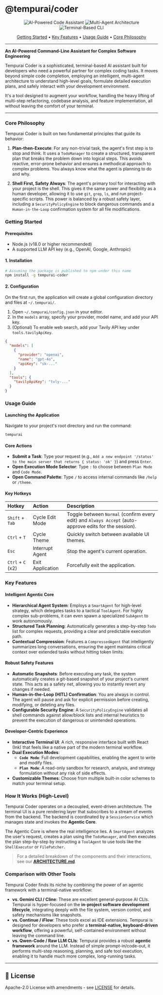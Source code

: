 # @tempurai/coder

<p align="center">
  <img src="https://img.shields.io/badge/AI--Powered-Code%20Assistant-blue?style=for-the-badge" alt="AI-Powered Code Assistant">
  <img src="https://img.shields.io/badge/Multi--Agent-Architecture-green?style=for-the-badge" alt="Multi-Agent Architecture">
  <img src="https://img.shields.io/badge/Terminal--Based-CLI-red?style=for-the-badge" alt="Terminal-Based CLI">
</p>

<p align="center">
  <a href="#getting-started">Getting Started</a> •
  <a href="#key-features">Key Features</a> •
  <a href="#usage-guide">Usage Guide</a> •
  <a href="#core-philosophy">Core Philosophy</a>
</p>

---

**An AI-Powered Command-Line Assistant for Complex Software Engineering**

Tempurai Coder is a sophisticated, terminal-based AI assistant built for developers who need a powerful partner for complex coding tasks. It moves beyond simple code completion, employing an intelligent, multi-agent architecture to understand high-level goals, formulate detailed execution plans, and safely interact with your development environment.

It's a tool designed to augment your workflow, handling the heavy lifting of multi-step refactoring, codebase analysis, and feature implementation, all without leaving the comfort of your terminal.

---

### Core Philosophy

Tempurai Coder is built on two fundamental principles that guide its behavior:

1.  **Plan-then-Execute**: For any non-trivial task, the agent's first step is to stop and think. It uses a `TodoManager` to create a structured, transparent plan that breaks the problem down into logical steps. This avoids reactive, error-prone behavior and ensures a methodical approach to complex problems. You always know what the agent is planning to do and why.

2.  **Shell First, Safety Always**: The agent's primary tool for interacting with your project is the shell. This gives it the same power and flexibility as a human developer, allowing it to use `git`, `grep`, `ls`, and run project-specific scripts. This power is balanced by a robust safety layer, including a `SecurityPolicyEngine` to block dangerous commands and a `Human-in-the-Loop` confirmation system for all file modifications.

### Getting Started

#### Prerequisites

- Node.js (v18.0 or higher recommended)
- A supported LLM API key (e.g., OpenAI, Google, Anthropic)

#### 1. Installation

```bash
# Assuming the package is published to npm under this name
npm install -g tempurai-coder
```

#### 2. Configuration

On the first run, the application will create a global configuration directory and files at `~/.tempurai/`.

1.  Open `~/.tempurai/config.json` in your editor.
2.  In the `models` array, specify your provider, model name, and add your API key.
3.  (Optional) To enable web search, add your Tavily API key under `tools.tavilyApiKey`.

```json
{
  "models": [
    {
      "provider": "openai",
      "name": "gpt-4o",
      "apiKey": "sk-..."
    }
  ],
  "tools": {
    "tavilyApiKey": "tvly-..."
  }
}
```

### Usage Guide

#### Launching the Application

Navigate to your project's root directory and run the command:

```bash
tempurai
```

#### Core Actions

- **Submit a Task**: Type your request (e.g., `Add a new endpoint '/status' to the main server that returns { status: 'ok' }`) and press `Enter`.
- **Open Execution Mode Selector**: Type `:` to choose between `Plan Mode` and `Code Mode`.
- **Open Command Palette**: Type `/` to access internal commands like `/help` or `/theme`.

#### Key Hotkeys

| Hotkey            | Action           | Description                                                                                            |
| :---------------- | :--------------- | :----------------------------------------------------------------------------------------------------- |
| `Shift` + `Tab`   | Cycle Edit Mode  | Toggle between `Normal` (confirm every edit) and `Always Accept` (auto-approve edits for the session). |
| `Ctrl` + `T`      | Cycle Theme      | Quickly switch between available UI themes.                                                            |
| `Esc`             | Interrupt Agent  | Stop the agent's current operation.                                                                    |
| `Ctrl` + `C` (x2) | Exit Application | Forcefully exit the application.                                                                       |

### Key Features

#### Intelligent Agentic Core

- **Hierarchical Agent System**: Employs a `SmartAgent` for high-level strategy, which delegates tasks to a tactical `ToolAgent`. For highly complex sub-problems, it can even spawn a specialized `SubAgent` to work autonomously.
- **Structured Task Planning**: Automatically generates a step-by-step `Todo` list for complex requests, providing a clear and predictable execution path.
- **Contextual Compression**: Features a `CompressedAgent` that intelligently summarizes long conversations, ensuring the agent maintains critical context over extended tasks without hitting token limits.

#### Robust Safety Features

- **Automatic Snapshots**: Before executing any task, the system automatically creates a git-based snapshot of your project's current state. This acts as a safety net, allowing you to instantly revert any changes if needed.
- **Human-in-the-Loop (HITL) Confirmation**: You are always in control. The agent will pause and ask for explicit permission before creating, modifying, or deleting any files.
- **Configurable Security Engine**: A `SecurityPolicyEngine` validates all shell commands against allow/block lists and internal heuristics to prevent the execution of dangerous or unintended operations.

#### Developer-Centric Experience

- **Interactive Terminal UI**: A rich, responsive interface built with React (Ink) that feels like a native part of the modern terminal workflow.
- **Dual Execution Modes**:
  - **`Code Mode`**: Full development capabilities, enabling the agent to write and modify files.
  - **`Plan Mode`**: A read-only sandbox for research, analysis, and strategy formulation without any risk of side effects.
- **Customizable Themes**: Choose from multiple built-in color schemes to match your terminal setup.

### How It Works (High-Level)

Tempurai Coder operates on a decoupled, event-driven architecture. The terminal UI is a pure rendering layer that subscribes to a stream of events from the backend. The backend is coordinated by a `SessionService` which manages state and invokes the **Agentic Core**.

The Agentic Core is where the real intelligence lies. A `SmartAgent` analyzes the user's request, creates a plan using the `TodoManager`, and then executes the plan step-by-step by instructing a `ToolAgent` to use tools like the `ShellExecutor` or `FilePatcher`.

> For a detailed breakdown of the components and their interactions, see our **[ARCHITECTURE.md](ARCHITECTURE.md)**.

### Comparison with Other Tools

Tempurai Coder finds its niche by combining the power of an agentic framework with a terminal-native workflow:

- **vs. Gemini CLI / Cline**: These are excellent general-purpose AI CLIs. Tempurai is hyper-focused on the **in-project software development lifecycle**, integrating deeply with the file system, version control, and safety mechanisms like snapshots.
- **vs. Continue / iFlow**: These tools excel as IDE extensions. Tempurai is designed for developers who prefer a **terminal-native, keyboard-driven workflow**, offering a powerful, self-contained environment without leaving the command line.
- **vs. Qwen-Code / Raw LLM CLIs**: Tempurai provides a robust **agentic framework** around the LLM. Instead of simple prompt-in/code-out, it performs multi-step reasoning, planning, and safe tool execution, enabling it to handle much more complex, long-running tasks.

---

## 📄 License

Apache-2.0 License with amendments - see [LICENSE](LICENSE) for details.
